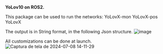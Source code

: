 **YoLov10 on ROS2.**

This package can be used to run the networks:
YoLovX-mon
YoLovX-pos
YoLovX

The output is in String format, in the following Json structure.
![image](https://github.com/marco-teixeira/ros2_ultralytics_yolo/assets/40206957/1e1ad577-ebaf-4661-b5f5-cde6a4a7bcd5)

All customizations can be done at launch.
![Captura de tela de 2024-07-08 14-11-29](https://github.com/marco-teixeira/ros2_ultralytics_yolo/assets/40206957/792323ac-38d7-4d12-94a3-73e273f07b7e)
